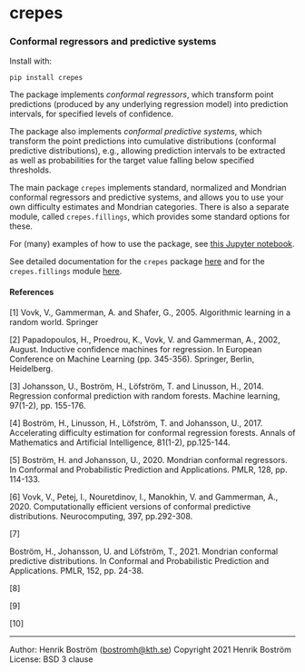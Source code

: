 # crepes

### Conformal regressors and predictive systems

Install with:

`pip install crepes`

The package implements *conformal regressors*, which transform point
predictions (produced by any underlying regression model) into
prediction intervals, for specified levels of confidence.

The package also implements *conformal predictive systems*, which
transform the point predictions into cumulative distributions
(conformal predictive distributions), e.g., allowing prediction
intervals to be extracted as well as probabilities for the target
value falling below specified thresholds.

The main package `crepes` implements standard, normalized and Mondrian conformal
regressors and predictive systems, and allows you to use your own difficulty
estimates and Mondrian categories. There is also a separate module,
called `crepes.fillings`, which provides some standard options for these.

For (many) examples of how to use the package, see [this Jupyter
notebook](https://github.com/henrikbostrom/crepes/blob/main/crepes.ipynb).

See detailed documentation for the `crepes` package
[here](http://htmlpreview.github.io/?https://github.com/henrikbostrom/crepes/blob/main/docs/crepes.html)
and for the `crepes.fillings` module 
[here](http://htmlpreview.github.io/?https://github.com/henrikbostrom/crepes/blob/main/docs/crepes.fillings.html).

#### References

<a id="1">[1]</a>
Vovk, V., Gammerman, A. and Shafer, G., 2005. Algorithmic learning in
a random world. Springer

<a id="2">[2]</a>
Papadopoulos, H., Proedrou, K., Vovk, V. and Gammerman, A., 2002,
August. Inductive confidence machines for regression. In European
Conference on Machine Learning (pp. 345-356). Springer, Berlin,
Heidelberg.

<a id="3">[3]</a>
Johansson, U., Boström, H., Löfström, T. and Linusson, H.,
2014. Regression conformal prediction with random forests. Machine
learning, 97(1-2), pp. 155-176.

<a id="4">[4]</a>
Boström, H., Linusson, H., Löfström, T. and Johansson, U.,
2017. Accelerating difficulty estimation for conformal regression
forests. Annals of Mathematics and Artificial Intelligence, 81(1-2),
pp.125-144.

<a id="5">[5]</a>
Boström, H. and Johansson, U., 2020. Mondrian conformal regressors. In
Conformal and Probabilistic Prediction and Applications. PMLR, 128, pp. 114-133.

<a id="6">[6]</a>
Vovk, V., Petej, I., Nouretdinov, I., Manokhin, V. and Gammerman, A.,
2020. Computationally efficient versions of conformal predictive
distributions. Neurocomputing, 397, pp.292-308.

<a id="7">[7]</a>

Boström, H., Johansson, U. and Löfström, T., 2021. Mondrian conformal
predictive distributions. In Conformal and Probabilistic Prediction
and Applications. PMLR, 152, pp. 24-38.

<a id="8">[8]</a>

<a id="9">[9]</a>

<a id="10">[10]</a>

---

Author: Henrik Boström (bostromh@kth.se)
Copyright 2021 Henrik Boström
License: BSD 3 clause
